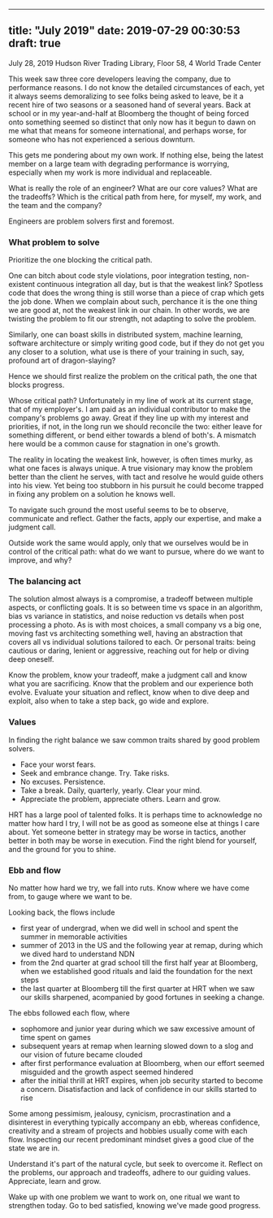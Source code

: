 
---
title: "July 2019"
date: 2019-07-29 00:30:53
draft: true
---

July 28, 2019
Hudson River Trading Library, Floor 58, 4 World Trade Center


This week saw three core developers leaving the company, due to performance reasons.
I do not know the detailed circumstances of each, yet it always seems demoralizing to see folks being asked to leave, be it a recent hire of two seasons or a seasoned hand of several years.
Back at school or in my year-and-half at Bloomberg the thought of being forced onto something seemed so distinct that only now has it begun to dawn on me what that means for someone international, and perhaps worse, for someone who has not experienced a serious downturn.

This gets me pondering about my own work. If nothing else, being the latest member on a large team with degrading performance is worrying, especially when my work is more individual and replaceable.

What is really the role of an engineer? What are our core values?
What are the tradeoffs?
Which is the critical path from here, for myself, my work, and the team and the company?

Engineers are problem solvers first and foremost.

### What problem to solve

Prioritize the one blocking the critical path.

One can bitch about code style violations, poor integration testing, non-existent continuous integration all day, but is that the weakest link?
Spotless code that does the wrong thing is still worse than a piece of crap which gets the job done.
When we complain about such, perchance it is the one thing we are good at, not the weakest link in our chain.
In other words, we are twisting the problem to fit our strength, not adapting to solve the problem.

Similarly, one can boast skills in distributed system, machine learning, software architecture or simply writing good code, but if they do not get you any closer to a solution, what use is there of your training in such, say, profound art of dragon-slaying?

Hence we should first realize the problem on the critical path, the one that blocks progress.

Whose critical path? Unfortunately in my line of work at its current stage, that of my employer's.
I am paid as an individual contributor to make the company's problems go away.
Great if they line up with my interest and priorities, if not, in the long run we should reconcile the two: either leave for something different, or bend either towards a blend of both's.
A mismatch here would be a common cause for stagnation in one's growth.

The reality in locating the weakest link, however, is often times murky, as what one faces is always unique.
A true visionary may know the problem better than the client he serves, with tact and resolve he would guide others into his view.
Yet being too stubborn in his pursuit he could become trapped in fixing any problem on a solution he knows well.

To navigate such ground the most useful seems to be to observe, communicate and reflect. Gather the facts, apply our expertise, and make a judgment call.

Outside work the same would apply, only that we ourselves would be in control of the critical path: what do we want to pursue, where do we want to improve, and why?

### The balancing act

The solution almost always is a compromise, a tradeoff between multiple aspects, or conflicting goals.
It is so between time vs space in an algorithm, bias vs variance in statistics, and noise reduction vs details when post processing a photo.
As is with most choices, a small company vs a big one, moving fast vs architecting something well, having an abstraction that covers all vs individual solutions tailored to each.
Or personal traits: being cautious or daring, lenient or aggressive, reaching out for help or diving deep oneself.

Know the problem, know your tradeoff, make a judgment call and know what you are sacrificing.
Know that the problem and our experience both evolve.
Evaluate your situation and reflect, know when to dive deep and exploit, also when to take a step back, go wide and explore.

### Values

In finding the right balance we saw common traits shared by good problem solvers.

* Face your worst fears.
* Seek and embrance change. Try. Take risks.
* No excuses. Persistence.
* Take a break. Daily, quarterly, yearly. Clear your mind.
* Appreciate the problem, appreciate others. Learn and grow.

HRT has a large pool of talented folks.
It is perhaps time to acknowledge no matter how hard I try, I will not be as good as someone else at things I care about.
Yet someone better in strategy may be worse in tactics, another better in both may be worse in execution.
Find the right blend for yourself, and the ground for you to shine.

### Ebb and flow

No matter how hard we try, we fall into ruts.
Know where we have come from, to gauge where we want to be.

Looking back, the flows include
* first year of undergrad, when we did well in school and spent the summer in memorable activities
* summer of 2013 in the US and the following year at remap, during which we dived hard to understand NDN
* from the 2nd quarter at grad school till the first half year at Bloomberg, when we established good rituals and laid the foundation for the next steps
* the last quarter at Bloomberg till the first quarter at HRT when we saw our skills sharpened, acompanied by good fortunes in seeking a change.

The ebbs followed each flow, where
* sophomore and junior year during which we saw excessive amount of time spent on games
* subsequent years at remap when learning slowed down to a slog and our vision of future became clouded
* after first performance evaluation at Bloomberg, when our effort seemed misguided and the growth aspect seemed hindered
* after the initial thrill at HRT expires, when job security started to become a concern. Disatisfaction and lack of confidence in our skills started to rise

Some among pessimism, jealousy, cynicism, procrastination and a disinterest in everything typically accompany an ebb, whereas confidence, creativity and a stream of projects and hobbies usually come with each flow.
Inspecting our recent predominant mindset gives a good clue of the state we are in.

Understand it's part of the natural cycle, but seek to overcome it.
Reflect on the problems, our approach and tradeoffs, adhere to our guiding values. Appreciate, learn and grow.

Wake up with one problem we want to work on, one ritual we want to strengthen today. Go to bed satisfied, knowing we've made good progress.
